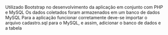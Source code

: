 Utilizado Bootstrap no desenvolvimento da aplicação em conjunto com PHP e MySQL
Os dados coletados foram armazenados em um banco de dados MySQL
Para a aplicação funcionar corretamente deve-se importar o arquivo cadastro.sql para o MySQL, e assim, adicionar o banco de dados e a tabela
